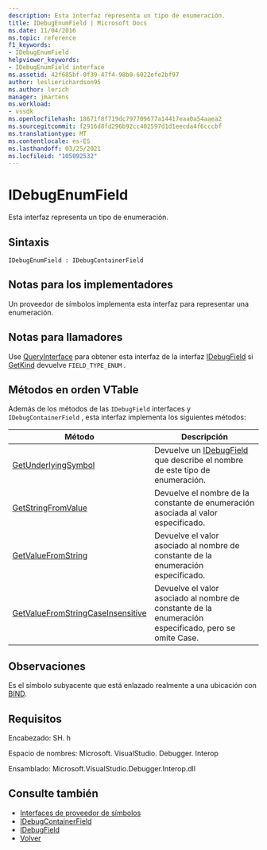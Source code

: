 ```yaml
---
description: Esta interfaz representa un tipo de enumeración.
title: IDebugEnumField | Microsoft Docs
ms.date: 11/04/2016
ms.topic: reference
f1_keywords:
- IDebugEnumField
helpviewer_keywords:
- IDebugEnumField interface
ms.assetid: 42f685bf-0f39-47f4-98b0-6022efe2bf97
author: leslierichardson95
ms.author: lerich
manager: jmartens
ms.workload:
- vssdk
ms.openlocfilehash: 18671f8f719dc797709677a14417eaa0a54aaea2
ms.sourcegitcommit: f2916d8fd296b92cc402597d1d1eecda4f6cccbf
ms.translationtype: MT
ms.contentlocale: es-ES
ms.lasthandoff: 03/25/2021
ms.locfileid: "105092532"
---
```

# <a name="idebugenumfield"></a>IDebugEnumField
Esta interfaz representa un tipo de enumeración.

## <a name="syntax"></a>Sintaxis

```
IDebugEnumField : IDebugContainerField
```

## <a name="notes-for-implementers"></a>Notas para los implementadores
 Un proveedor de símbolos implementa esta interfaz para representar una enumeración.

## <a name="notes-for-callers"></a>Notas para llamadores
 Use [QueryInterface](/cpp/atl/queryinterface) para obtener esta interfaz de la interfaz [IDebugField](../../../extensibility/debugger/reference/idebugfield.md) si [GetKind](../../../extensibility/debugger/reference/idebugfield-getkind.md) devuelve `FIELD_TYPE_ENUM` .

## <a name="methods-in-vtable-order"></a>Métodos en orden VTable
 Además de los métodos de las `IDebugField` interfaces y `IDebugContainerField` , esta interfaz implementa los siguientes métodos:

|Método|Descripción|
|------------|-----------------|
|[GetUnderlyingSymbol](../../../extensibility/debugger/reference/idebugenumfield-getunderlyingsymbol.md)|Devuelve un [IDebugField](../../../extensibility/debugger/reference/idebugfield.md) que describe el nombre de este tipo de enumeración.|
|[GetStringFromValue](../../../extensibility/debugger/reference/idebugenumfield-getstringfromvalue.md)|Devuelve el nombre de la constante de enumeración asociada al valor especificado.|
|[GetValueFromString](../../../extensibility/debugger/reference/idebugenumfield-getvaluefromstring.md)|Devuelve el valor asociado al nombre de constante de la enumeración especificado.|
|[GetValueFromStringCaseInsensitive](../../../extensibility/debugger/reference/idebugenumfield-getvaluefromstringcaseinsensitive.md)|Devuelve el valor asociado al nombre de constante de la enumeración especificado, pero se omite Case.|

## <a name="remarks"></a>Observaciones
 Es el símbolo subyacente que está enlazado realmente a una ubicación con [BIND](../../../extensibility/debugger/reference/idebugbinder-bind.md).

## <a name="requirements"></a>Requisitos
 Encabezado: SH. h

 Espacio de nombres: Microsoft. VisualStudio. Debugger. Interop

 Ensamblado: Microsoft.VisualStudio.Debugger.Interop.dll

## <a name="see-also"></a>Consulte también
- [Interfaces de proveedor de símbolos](../../../extensibility/debugger/reference/symbol-provider-interfaces.md)
- [IDebugContainerField](../../../extensibility/debugger/reference/idebugcontainerfield.md)
- [IDebugField](../../../extensibility/debugger/reference/idebugfield.md)
- [Volver](../../../extensibility/debugger/reference/idebugbinder-bind.md)

